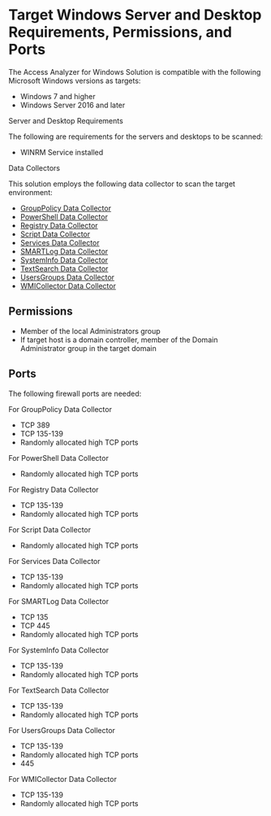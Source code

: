 # Target Windows Server and Desktop Requirements, Permissions, and Ports

The Access Analyzer for Windows Solution is compatible with the following Microsoft Windows versions
as targets:

- Windows 7 and higher
- Windows Server 2016 and later

Server and Desktop Requirements

The following are requirements for the servers and desktops to be scanned:

- WINRM Service installed

Data Collectors

This solution employs the following data collector to scan the target environment:

- [GroupPolicy Data Collector](/docs/accessanalyzer/12.0/admin/datacollector/grouppolicy/overview.md)
- [PowerShell Data Collector](/docs/accessanalyzer/12.0/admin/datacollector/powershell/overview.md)
- [Registry Data Collector](/docs/accessanalyzer/12.0/admin/datacollector/registry.md)
- [Script Data Collector](/docs/accessanalyzer/12.0/admin/datacollector/script/overview.md)
- [Services Data Collector](/docs/accessanalyzer/12.0/admin/datacollector/services.md)
- [SMARTLog Data Collector](/docs/accessanalyzer/12.0/admin/datacollector/smartlog/overview.md)
- [SystemInfo Data Collector](/docs/accessanalyzer/12.0/admin/datacollector/systeminfo/overview.md)
- [TextSearch Data Collector](/docs/accessanalyzer/12.0/admin/datacollector/textsearch/overview.md)
- [UsersGroups Data Collector](/docs/accessanalyzer/12.0/admin/datacollector/usersgroups/overview.md)
- [WMICollector Data Collector](/docs/accessanalyzer/12.0/admin/datacollector/wmicollector/overview.md)

## Permissions

- Member of the local Administrators group
- If target host is a domain controller, member of the Domain Administrator group in the target
  domain

## Ports

The following firewall ports are needed:

For GroupPolicy Data Collector

- TCP 389
- TCP 135-139
- Randomly allocated high TCP ports

For PowerShell Data Collector

- Randomly allocated high TCP ports

For Registry Data Collector

- TCP 135-139
- Randomly allocated high TCP ports

For Script Data Collector

- Randomly allocated high TCP ports

For Services Data Collector

- TCP 135-139
- Randomly allocated high TCP ports

For SMARTLog Data Collector

- TCP 135
- TCP 445
- Randomly allocated high TCP ports

For SystemInfo Data Collector

- TCP 135-139
- Randomly allocated high TCP ports

For TextSearch Data Collector

- TCP 135-139
- Randomly allocated high TCP ports

For UsersGroups Data Collector

- TCP 135-139
- Randomly allocated high TCP ports
- 445

For WMICollector Data Collector

- TCP 135-139
- Randomly allocated high TCP ports

